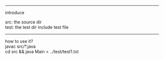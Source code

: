 -------------------
introduce

src: the source dir <br>
test: the test dir include test file

-------------------
how to use it? <br>
javac src/*.java <br>
cd src && java Main < ../test/test1.txt
